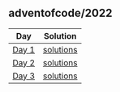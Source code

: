 ## adventofcode/2022

| Day | Solution | 
|-|-|
| [Day 1](https://adventofcode.com/2022/day/1) | [solutions](https://github.com/dimaglushkov/solutions/tree/master/adventofcode/2022/day01/) | 
| [Day 2](https://adventofcode.com/2022/day/2) | [solutions](https://github.com/dimaglushkov/solutions/tree/master/adventofcode/2022/day02/) | 
| [Day 3](https://adventofcode.com/2022/day/3) | [solutions](https://github.com/dimaglushkov/solutions/tree/master/adventofcode/2022/day03/) |